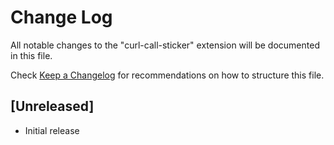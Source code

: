 # Change Log

All notable changes to the "curl-call-sticker" extension will be documented in this file.

Check [Keep a Changelog](http://keepachangelog.com/) for recommendations on how to structure this file.

## [Unreleased]

- Initial release